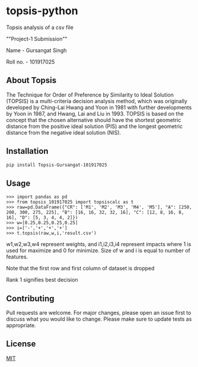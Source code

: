 # topsis-python
Topsis analysis of a csv file

""Project-1 Submission""

Name - Gursangat Singh

Roll no. - 101917025

## About Topsis

The Technique for Order of Preference by Similarity to Ideal Solution (TOPSIS) is a multi-criteria decision analysis method, which was originally developed by Ching-Lai Hwang and Yoon in 1981 with further developments by Yoon in 1987, and Hwang, Lai and Liu in 1993. TOPSIS is based on the concept that the chosen alternative should have the shortest geometric distance from the positive ideal solution (PIS) and the longest geometric distance from the negative ideal solution (NIS).

## Installation


```bash
pip install Topsis-Gursangat-101917025
```

## Usage

```
>>> import pandas as pd
>>> from topsis_101917025 import topsiscalc as t
>>> raw=pd.DataFrame({"CR": ['M1', 'M2', 'M3', 'M4', 'M5'], "A": [250, 200, 300, 275, 225], "B": [16, 16, 32, 32, 16], "C": [12, 8, 16, 8, 16], "D": [5, 3, 4, 4, 2]})
>>> w=[0.25,0.25,0.25,0.25]
>>> i=['-','+','+','+']
>>> t.topsis(raw,w,i,'result.csv')
```

w1,w2,w3,w4 represent weights, and i1,i2,i3,i4 represent impacts where 1 is used for maximize and 0 for minimize. 
Size of w and i is equal to number of features. 

Note that the first row and first column of dataset is dropped

Rank 1 signifies best decision

## Contributing
Pull requests are welcome. For major changes, please open an issue first to discuss what you would like to change.
Please make sure to update tests as appropriate.

## License
[MIT](https://choosealicense.com/licenses/mit/)

